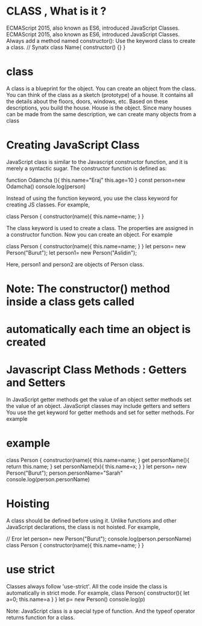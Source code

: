 # CLASS , What is it ?
ECMAScript 2015, also known as ES6, introduced JavaScript Classes.
ECMAScript 2015, also known as ES6, introduced JavaScript Classes.
Always add a method named constructor():
Use the keyword class to create a class.
// Synatx
class Name{
    constructor()
    {}
}

# class
A class is a blueprint for the object. You can create 
an object from the class.
You can think of the class as a sketch (prototype) of 
a house. It contains all the details about the floors, 
doors, windows, etc. Based on these descriptions, 
you build the house. House is the object.
Since many houses can be made from the same 
description, we can create many objects from a class

# Creating JavaScript Class
JavaScript class is similar to the Javascript constructor function, and it 
is merely a syntactic sugar. The constructor function is defined as:

function Odamcha (){
    this.name="Eraj"
    this.age=10
}
const person=new Odamcha()
console.log(person)

Instead of using the function keyword, you use the class keyword for
creating JS classes. For example,

class Person {
    constructor(name){
this.name=name;
    }
}

The class keyword is used to create a class. The properties are assigned
in a constructor function.
Now you can create an object. For example

class Person {
    constructor(name){
this.name=name;
    }
}
let person= new Person("Burut");
let person1= new Person("Aslidin");

Here, person1 and person2 are objects of Person class.

# Note: The constructor() method inside a class gets called
# automatically each time an object is created

# Javascript Class Methods : Getters and Setters
In JavaScript
getter methods get the value of an object 
setter methods set the value of an object.
JavaScript classes may include getters and setters You use
the get keyword for getter methods and set for setter methods. For
example

# example

class Person {
    constructor(name){
this.name=name;
    }
    get personName(){
        return this.name;
    }
    set personName(x){
        this.name=x;
    }
}
let person= new Person("Burut");
person.personName="Sarah"
console.log(person.personName)

# Hoisting
A class should be defined before using it. Unlike functions and other 
JavaScript declarations, the class is not hoisted. For example,

// Eror
let person= new Person("Burut");
console.log(person.personName)
class Person {
    constructor(name){
this.name=name;
    }
}

# use strict
Classes always follow 'use-strict'. All the code inside the class is
automatically in strict mode. For example,
class Person{
    constructor(){
       let  a=0;
        this.name=a
    }
}
let p= new Person()
console.log(p)

Note: JavaScript class is a special type of function. And
the typeof operator returns function for a class. 
